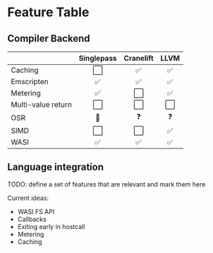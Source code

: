 # Feature Table

## Compiler Backend

| &nbsp; | Singlepass | Cranelift | LLVM |
| - | :-: | :-: | :-: |
| Caching | ⬜ | ✅ | ✅ |
| Emscripten | ✅ | ✅ | ✅ |
| Metering | ✅ | ⬜ | ✅ |
| Multi-value return | ⬜ | ⬜ | ⬜ |
| OSR | 🔄 | ❓ | ❓ |
| SIMD | ⬜ | ⬜ | ✅ |
| WASI | ✅ | ✅ | ✅ |


## Language integration

TODO: define a set of features that are relevant and mark them here

Current ideas:

- WASI FS API
- Callbacks
- Exiting early in hostcall
- Metering
- Caching
